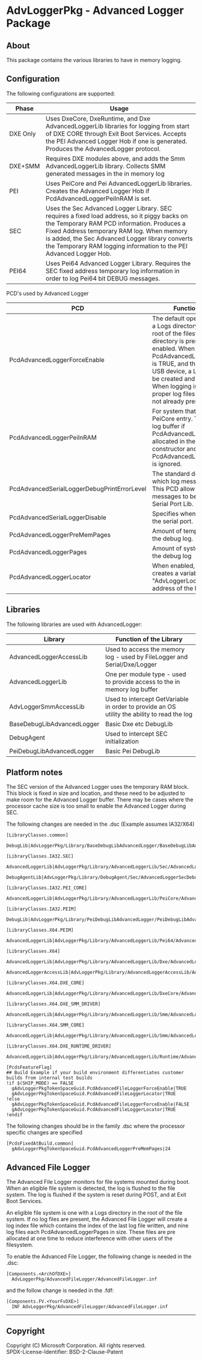 # AdvLoggerPkg - Advanced Logger Package

## About

This package contains the various libraries to have in memory logging.

## Configuration

The following configurations are supported:

<!-- spell-checker: disable-line --> <!-- markdownlint-disable line-length -->

| Phase | Usage |
| --- | --- |
|DXE Only|Uses DxeCore, DxeRuntime, and Dxe AdvancedLoggerLib libraries for logging from start of DXE CORE through Exit Boot Services.  Accepts the PEI Advanced Logger Hob if one is generated.  Produces the AdvancedLogger protocol.|
|DXE+SMM|Requires DXE modules above, and adds the Smm AdvancedLoggerLib library.  Collects SMM generated messages in the in memory log|
|PEI|Uses PeiCore and Pei AdvancedLoggerLib libraries.  Creates the Advanced Logger Hob if PcdAdvancedLoggerPeiInRAM is set.|
|SEC|Uses the Sec Advanced Logger Library. SEC requires a fixed load address, so it piggy backs on the Temporary RAM PCD information.  Produces a Fixed Address temporary RAM log.  When memory is added, the Sec Advanced Logger library converts the Temporary RAM logging information to the PEI Advanced Logger Hob.|
|PEI64|Uses Pei64 Advanced Logger Library. Requires the SEC fixed address temporary log information in order to log Pei64 bit DEBUG messages.|

PCD's used by Advanced Logger

| PCD | Function of the PCD|
| --- | --- |
|PcdAdvancedLoggerForceEnable|The default operation is to check if a Logs directory is present in the root of the filesystem.  If the logs directory is present, logging is enabled. When PcdAdvancedLoggerForceEnable is TRUE, and the device is not a USB device, a Logs directory will be created and logging is enabled.  When logging is enabled, the proper log files will be created if not already preset.|
|PcdAdvancedLoggerPeiInRAM|For system that have memory at PeiCore entry. The full in memory log buffer if PcdAdvancedLoggerPages is allocated in the Pei Core constructor and PcdAdvancedLoggerPreMemPages is ignored.|
|PcdAdvancedSerialLoggerDebugPrintErrorLevel|The standard debug flags filter which log messages are produced.  This PCD allow a subset of log messages to be forwarded to the Serial Port Lib.|
|PcdAdvancedSerialLoggerDisable|Specifies when to disable writing to the serial port.|
|PcdAdvancedLoggerPreMemPages|Amount of temporary RAM used for the debug log.|
|PcdAdvancedLoggerPages|Amount of system RAM used for the debug log|
|PcdAdvancedLoggerLocator|When enabled, the AdvLogger creates a variable "AdvLoggerLocator" with the address of the LoggerInfo buffer|

## Libraries

The following libraries are used with AdvancedLogger:

| Library | Function of the Library |
| ---| --- |
  AdvancedLoggerAccessLib | Used to access the memory log - used by FileLogger and Serial/Dxe/Logger |
| AdvancedLoggerLib | One per module type - used to provide access to the in memory log buffer |
| AdvLoggerSmmAccessLib | Used to intercept GetVariable in order to provide an OS utility the ability to read the log |
| BaseDebugLibAdvancedLogger | Basic Dxe etc DebugLib |
| DebugAgent | Used to intercept SEC initialization |
| PeiDebugLibAdvancedLogger | Basic Pei DebugLib |

<!-- spell-checker: disable-line --> <!-- markdownlint-enable line-length -->

## Platform notes

The SEC version of the Advanced Logger uses the temporary RAM block. This block is fixed in size
and location, and these need to be adjusted to make room for the Advanced Logger buffer.
There may be cases where the processor cache size is too small to enable the Advanced Logger
during SEC.

The following changes are needed in the .dsc (Example assumes IA32/X64)

```inf
[LibraryClasses.common]
  DebugLib|AdvLoggerPkg/Library/BaseDebugLibAdvancedLogger/BaseDebugLibAdvancedLogger.inf

[LibraryClasses.IA32.SEC]
  AdvancedLoggerLib|AdvLoggerPkg/Library/AdvancedLoggerLib/Sec/AdvancedLoggerLib.inf
  DebugAgentLib|AdvLoggerPkg/Library/DebugAgent/Sec/AdvancedLoggerSecDebugAgent.inf

[LibraryClasses.IA32.PEI_CORE]
  AdvancedLoggerLib|AdvLoggerPkg/Library/AdvancedLoggerLib/PeiCore/AdvancedLoggerLib.inf

[LibraryClasses.IA32.PEIM]
  DebugLib|AdvLoggerPkg/Library/PeiDebugLibAdvancedLogger/PeiDebugLibAdvancedLogger.inf

[LibraryClasses.X64.PEIM]
  AdvancedLoggerLib|AdvLoggerPkg/Library/AdvancedLoggerLib/Pei64/AdvancedLoggerLib.inf

[LibraryClasses.X64]
  AdvancedLoggerLib|AdvLoggerPkg/Library/AdvancedLoggerLib/Dxe/AdvancedLoggerLib.inf
  AdvancedLoggerAccessLib|AdvLoggerPkg/Library/AdvancedLoggerAccessLib/AdvancedLoggerAccessLib.inf

[LibraryClasses.X64.DXE_CORE]
  AdvancedLoggerLib|AdvLoggerPkg/Library/AdvancedLoggerLib/DxeCore/AdvancedLoggerLib.inf

[LibraryClasses.X64.DXE_SMM_DRIVER]
  AdvancedLoggerLib|AdvLoggerPkg/Library/AdvancedLoggerLib/Smm/AdvancedLoggerLib.inf

[LibraryClasses.X64.SMM_CORE]
  AdvancedLoggerLib|AdvLoggerPkg/Library/AdvancedLoggerLib/Smm/AdvancedLoggerLib.inf

[LibraryClasses.X64.DXE_RUNTIME_DRIVER]
  AdvancedLoggerLib|AdvLoggerPkg/Library/AdvancedLoggerLib/Runtime/AdvancedLoggerLib.inf

[PcdsFeatureFlag]
## Build Example if your build environment differentiates customer builds from internal test builds
!if $(SHIP_MODE) == FALSE
  gAdvLoggerPkgTokenSpaceGuid.PcdAdvancedFileLoggerForceEnable|TRUE
  gAdvLoggerPkgTokenSpaceGuid.PcdAdvancedFileLoggerLocator|TRUE
!else
  gAdvLoggerPkgTokenSpaceGuid.PcdAdvancedFileLoggerForceEnable|FALSE
  gAdvLoggerPkgTokenSpaceGuid.PcdAdvancedFileLoggerLocator|TRUE
!endif
```

The following changes should be in the family .dsc where the processor specific changes are specified

```inf
[PcdsFixedAtBuild.common]
  gAdvLoggerPkgTokenSpaceGuid.PcdAdvancedLoggerPreMemPages|24
```

## Advanced File Logger

The Advanced File Logger monitors for file systems mounted during boot.
When an eligible file system is detected, the log is flushed to the file system.
The log is flushed if the system is reset during POST, and at Exit Boot Services.

An eligible file system is one with a Logs directory in the root of the file system.
If no log files are present, the Advanced File Logger will create a log index file which
contains the index of the last log file written, and nine log files each PcdAdvancedLoggerPages
in size.
These files are pre allocated at one time to reduce interference with other users of the filesystem.

To enable the Advanced File Logger, the following change is needed in the .dsc:

```inf
[Components.<ArchOfDXE>]
  AdvLoggerPkg/AdvancedFileLogger/AdvancedFileLogger.inf
```

and the follow change is needed in the .fdf:

```inf
[Components.FV.<YourFvDXE>]
  INF AdvLoggerPkg/AdvancedFileLogger/AdvancedFileLogger.inf
```

---

## Copyright

Copyright (C) Microsoft Corporation. All rights reserved.  
SPDX-License-Identifier: BSD-2-Clause-Patent
